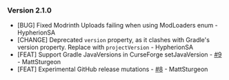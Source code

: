 ### Version 2.1.0

* [BUG] Fixed Modrinth Uploads failing when using ModLoaders enum - HypherionSA
* [CHANGE] Deprecated `version` property, as it clashes with Gradle's version property. Replace with `projectVersion` - HypherionSA
* [FEAT] Support Gradle JavaVersions in CurseForge setJavaVersion - [#9](https://github.com/firstdarkdev/modpublisher/pull/9) - MattSturgeon
* [FEAT] Experimental GitHub release mutations - [#8](https://github.com/firstdarkdev/modpublisher/pull/8) - MattSturgeon